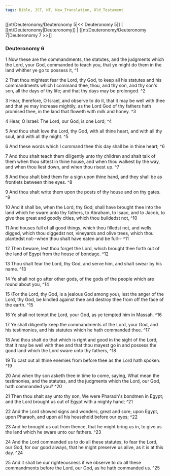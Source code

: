 ```yaml
---
tags: Bible, JST, NT, New_Translation, Old_Testament
---
```


[[nt/Deuteronomy/Deuteronomy 5|<< Deuteronomy 5]] | [[nt/Deuteronomy|Deuteronomy]] | [[nt/Deuteronomy/Deuteronomy 7|Deuteronomy 7 >>]]

### Deuteronomy 6

1 Now these are the commandments, the statutes, and the judgments which the Lord, your God, commanded to teach you, that ye might do them in the land whither ye go to possess it,  ^1

2 That thou mightest fear the Lord, thy God, to keep all his statutes and his commandments which I command thee, thou, and thy son, and thy son\'s son, all the days of thy life; and that thy days may be prolonged.  ^2

3 Hear, therefore, O Israel, and observe to do it, that it may be well with thee and that ye may increase mightily, as the Lord God of thy fathers hath promised thee, in the land that floweth with milk and honey.  ^3

4 Hear, O Israel: The Lord, our God, is one Lord;  ^4

5 And thou shalt love the Lord, thy God, with all thine heart, and with all thy soul, and with all thy might.  ^5

6 And these words which I command thee this day shall be in thine heart;  ^6

7 And thou shalt teach them diligently unto thy children and shalt talk of them when thou sittest in thine house, and when thou walkest by the way, and when thou liest down, and when thou risest up.  ^7

8 And thou shalt bind them for a sign upon thine hand, and they shall be as frontlets between thine eyes.  ^8

9 And thou shalt write them upon the posts of thy house and on thy gates.  ^9

10 And it shall be, when the Lord, thy God, shall have brought thee into the land which he sware unto thy fathers, to Abraham, to Isaac, and to Jacob, to give thee great and goodly cities, which thou buildedst not,  ^10

11 And houses full of all good things, which thou filledst not, and wells digged, which thou diggedst not, vineyards and olive trees, which thou plantedst not\--when thou shalt have eaten and be full\--  ^11

12 Then beware, lest thou forget the Lord, which brought thee forth out of the land of Egypt from the house of bondage.  ^12

13 Thou shalt fear the Lord, thy God, and serve him, and shalt swear by his name.  ^13

14 Ye shall not go after other gods, of the gods of the people which are round about you,  ^14

15 (For the Lord, thy God, is a jealous God among you), lest the anger of the Lord, thy God, be kindled against thee and destroy thee from off the face of the earth.  ^15

16 Ye shall not tempt the Lord, your God, as ye tempted him in Massah.  ^16

17 Ye shall diligently keep the commandments of the Lord, your God, and his testimonies, and his statutes which he hath commanded thee.  ^17

18 And thou shalt do that which is right and good in the sight of the Lord, that it may be well with thee and that thou mayest go in and possess the good land which the Lord sware unto thy fathers,  ^18

19 To cast out all thine enemies from before thee as the Lord hath spoken.  ^19

20 And when thy son asketh thee in time to come, saying, What mean the testimonies, and the statutes, and the judgments which the Lord, our God, hath commanded you?  ^20

21 Then thou shalt say unto thy son, We were Pharaoh\'s bondmen in Egypt; and the Lord brought us out of Egypt with a mighty hand;  ^21

22 And the Lord showed signs and wonders, great and sore, upon Egypt, upon Pharaoh, and upon all his household before our eyes;  ^22

23 And he brought us out from thence, that he might bring us in, to give us the land which he sware unto our fathers.  ^23

24 And the Lord commanded us to do all these statutes, to fear the Lord, our God, for our good always, that he might preserve us alive, as it is at this day.  ^24

25 And it shall be our righteousness if we observe to do all these commandments before the Lord, our God, as he hath commanded us.  ^25

 
